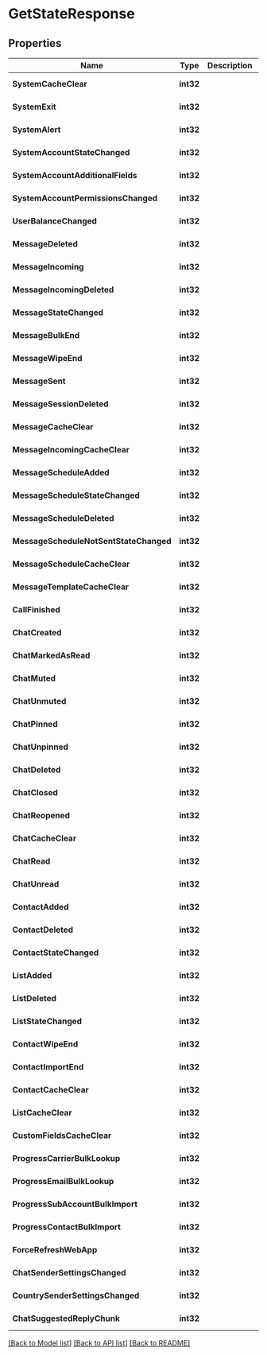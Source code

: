 # GetStateResponse

## Properties
Name | Type | Description | Notes
------------ | ------------- | ------------- | -------------
**SystemCacheClear** | **int32** |  | [default to null]
**SystemExit** | **int32** |  | [default to null]
**SystemAlert** | **int32** |  | [default to null]
**SystemAccountStateChanged** | **int32** |  | [default to null]
**SystemAccountAdditionalFields** | **int32** |  | [default to null]
**SystemAccountPermissionsChanged** | **int32** |  | [default to null]
**UserBalanceChanged** | **int32** |  | [default to null]
**MessageDeleted** | **int32** |  | [default to null]
**MessageIncoming** | **int32** |  | [default to null]
**MessageIncomingDeleted** | **int32** |  | [default to null]
**MessageStateChanged** | **int32** |  | [default to null]
**MessageBulkEnd** | **int32** |  | [default to null]
**MessageWipeEnd** | **int32** |  | [default to null]
**MessageSent** | **int32** |  | [default to null]
**MessageSessionDeleted** | **int32** |  | [default to null]
**MessageCacheClear** | **int32** |  | [default to null]
**MessageIncomingCacheClear** | **int32** |  | [default to null]
**MessageScheduleAdded** | **int32** |  | [default to null]
**MessageScheduleStateChanged** | **int32** |  | [default to null]
**MessageScheduleDeleted** | **int32** |  | [default to null]
**MessageScheduleNotSentStateChanged** | **int32** |  | [default to null]
**MessageScheduleCacheClear** | **int32** |  | [default to null]
**MessageTemplateCacheClear** | **int32** |  | [default to null]
**CallFinished** | **int32** |  | [default to null]
**ChatCreated** | **int32** |  | [default to null]
**ChatMarkedAsRead** | **int32** |  | [default to null]
**ChatMuted** | **int32** |  | [default to null]
**ChatUnmuted** | **int32** |  | [default to null]
**ChatPinned** | **int32** |  | [default to null]
**ChatUnpinned** | **int32** |  | [default to null]
**ChatDeleted** | **int32** |  | [default to null]
**ChatClosed** | **int32** |  | [default to null]
**ChatReopened** | **int32** |  | [default to null]
**ChatCacheClear** | **int32** |  | [default to null]
**ChatRead** | **int32** |  | [default to null]
**ChatUnread** | **int32** |  | [default to null]
**ContactAdded** | **int32** |  | [default to null]
**ContactDeleted** | **int32** |  | [default to null]
**ContactStateChanged** | **int32** |  | [default to null]
**ListAdded** | **int32** |  | [default to null]
**ListDeleted** | **int32** |  | [default to null]
**ListStateChanged** | **int32** |  | [default to null]
**ContactWipeEnd** | **int32** |  | [default to null]
**ContactImportEnd** | **int32** |  | [default to null]
**ContactCacheClear** | **int32** |  | [default to null]
**ListCacheClear** | **int32** |  | [default to null]
**CustomFieldsCacheClear** | **int32** |  | [default to null]
**ProgressCarrierBulkLookup** | **int32** |  | [default to null]
**ProgressEmailBulkLookup** | **int32** |  | [default to null]
**ProgressSubAccountBulkImport** | **int32** |  | [default to null]
**ProgressContactBulkImport** | **int32** |  | [default to null]
**ForceRefreshWebApp** | **int32** |  | [default to null]
**ChatSenderSettingsChanged** | **int32** |  | [default to null]
**CountrySenderSettingsChanged** | **int32** |  | [default to null]
**ChatSuggestedReplyChunk** | **int32** |  | [default to null]

[[Back to Model list]](../README.md#documentation-for-models) [[Back to API list]](../README.md#documentation-for-api-endpoints) [[Back to README]](../README.md)


